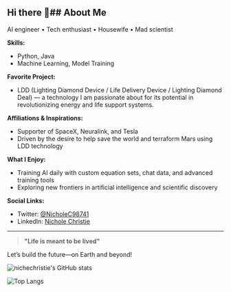 ## Hi there 👋## About Me

AI engineer • Tech enthusiast • Housewife • Mad scientist

**Skills:**  
- Python, Java  
- Machine Learning, Model Training

**Favorite Project:**  
- LDD (Lighting Diamond Device / Life Delivery Device / Lighting Diamond Deal) — a technology I am passionate about for its potential in revolutionizing energy and life support systems.

**Affiliations & Inspirations:**  
- Supporter of SpaceX, Neuralink, and Tesla  
- Driven by the desire to help save the world and terraform Mars using LDD technology

**What I Enjoy:**  
- Training AI daily with custom equation sets, chat data, and advanced training tools  
- Exploring new frontiers in artificial intelligence and scientific discovery

**Social Links:**  
- Twitter: [@NicholeC98741](https://twitter.com/NicholeC98741)
- LinkedIn: [Nichole Christie](https://www.linkedin.com/in/nichole-christie-25565632b)

---

> **"Life is meant to be lived"**

Let’s build the future—on Earth and beyond!

![nichechristie's GitHub stats](https://github-readme-stats.vercel.app/api?username=nichechristie&show_icons=true&theme=default)

![Top Langs](https://github-readme-stats.vercel.app/api/top-langs/?username=nichechristie&layout=compact)
